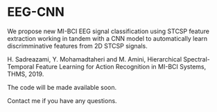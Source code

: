# EEG-CNN

We propose new MI-BCI EEG signal classification using STCSP feature extraction working in tandem with a CNN model to automatically learn discrimminative features from 2D STCSP signals.

H. Sadreazami, Y. Mohamadtaheri and M. Amini, Hierarchical Spectral-Temporal Feature Learning for Action Recognition in MI-BCI Systems, THMS, 2019.

The code will be made available soon.

Contact me if you have any questions.
